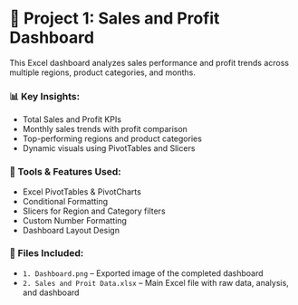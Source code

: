 # 💼 Project 1: Sales and Profit Dashboard

This Excel dashboard analyzes sales performance and profit trends across multiple regions, product categories, and months.

### 📊 Key Insights:
- Total Sales and Profit KPIs
- Monthly sales trends with profit comparison
- Top-performing regions and product categories
- Dynamic visuals using PivotTables and Slicers

### 🔧 Tools & Features Used:
- Excel PivotTables & PivotCharts
- Conditional Formatting
- Slicers for Region and Category filters
- Custom Number Formatting
- Dashboard Layout Design

### 📁 Files Included:
- `1. Dashboard.png` – Exported image of the completed dashboard
- `2. Sales and Proit Data.xlsx` – Main Excel file with raw data, analysis, and dashboard
